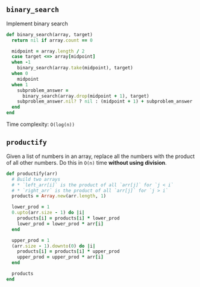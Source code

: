 ## `binary_search`

Implement binary search

```ruby
def binary_search(array, target)
  return nil if array.count == 0

  midpoint = array.length / 2
  case target <=> array[midpoint]
  when -1
    binary_search(array.take(midpoint), target)
  when 0
    midpoint
  when 1
    subproblem_answer =
      binary_search(array.drop(midpoint + 1), target)
    subproblem_answer.nil? ? nil : (midpoint + 1) + subproblem_answer
  end
end
```

Time complexity: `O(log(n))`

## `productify`

Given a list of numbers in an array, replace all the numbers with the
product of all other numbers. Do this in `O(n)` time **without using
division**.

```ruby
def productify(arr)
  # Build two arrays
  # * `left_arr[i]` is the product of all `arr[j]` for `j < i`
  # * `right_arr` is the product of all `arr[j]` for `j > i`
  products = Array.new(arr.length, 1)

  lower_prod = 1
  0.upto(arr.size - 1) do |i|
    products[i] = products[i] * lower_prod
    lower_prod = lower_prod * arr[i]
  end

  upper_prod = 1
  (arr.size - 1).downto(0) do |i|
    products[i] = products[i] * upper_prod
    upper_prod = upper_prod * arr[i]
  end

  products
end
```
